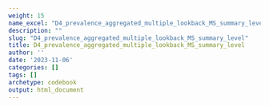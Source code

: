 ```yaml
---
weight: 15
name_excel: "D4_prevalence_aggregated_multiple_lookback_MS_summary_level.xlsx"
description: ""
slug: "D4_prevalence_aggregated_multiple_lookback_MS_summary_level"
title: D4_prevalence_aggregated_multiple_lookback_MS_summary_level
author: ''
date: '2023-11-06'
categories: []
tags: []
archetype: codebook
output: html_document
---
```


<div class="tabcontent"></div>
